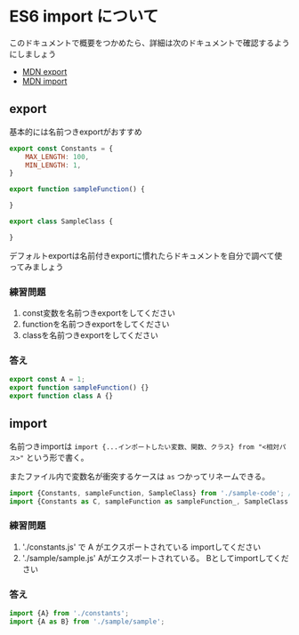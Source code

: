 # ES6 import について

このドキュメントで概要をつかめたら、詳細は次のドキュメントで確認するようにしましょう

- [MDN export](https://developer.mozilla.org/ja/docs/Web/JavaScript/Reference/Statements/export)
- [MDN import](https://developer.mozilla.org/ja/docs/Web/JavaScript/Reference/Statements/import)

## export
基本的には名前つきexportがおすすめ

```javascript
export const Constants = {
    MAX_LENGTH: 100,
    MIN_LENGTH: 1,
}

export function sampleFunction() {

}

export class SampleClass {

}
```

デフォルトexportは名前付きexportに慣れたらドキュメントを自分で調べて使ってみましょう

### 練習問題

1. const変数を名前つきexportをしてください
2. functionを名前つきexportをしてください
3. classを名前つきexportをしてください


### 答え
```javascript
export const A = 1;
export function sampleFunction() {}
export function class A {}
```

## import

名前つきimportは `import {...インポートしたい変数、関数、クラス} from "<相対パス>"` という形で書く。

またファイル内で変数名が衝突するケースは `as` つかってリネームできる。

```javascript
import {Constants, sampleFunction, SampleClass} from './sample-code'; // 拡張子は不要
import {Constants as C, sampleFunction as sampleFunction_, SampleClass as SampleClass_} from './sample-code'
```

### 練習問題

1. './constants.js' で A がエクスポートされている importしてください
2. './sample/sample.js' Aがエクスポートされている。 Bとしてimportしてください

### 答え

```javascript
import {A} from './constants';
import {A as B} from './sample/sample';
```
